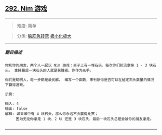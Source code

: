 ## [292. Nim 游戏](https://leetcode-cn.com/problems/nim-game/)

---

> 难度: 简单

> 分类:  [脑筋急转弯](https://leetcode-cn.com/tag/brainteaser/)  [极小化极大](https://leetcode-cn.com/tag/minimax/) 

---

##### 题目描述

```
你和你的朋友，两个人一起玩 Nim 游戏：桌子上有一堆石头，每次你们轮流拿掉 1 - 3 块石头。 拿掉最后一块石头的人就是获胜者。你作为先手。

你们是聪明人，每一步都是最优解。 编写一个函数，来判断你是否可以在给定石头数量的情况下赢得游戏。

示例:

输入: 4
输出: false 
解释: 如果堆中有 4 块石头，那么你永远不会赢得比赛；
     因为无论你拿走 1 块、2 块 还是 3 块石头，最后一块石头总是会被你的朋友拿走。


```

---
